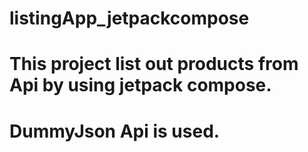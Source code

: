 # listingApp_jetpackcompose

# This project list out products from Api by using jetpack compose.
# DummyJson Api is used. 
